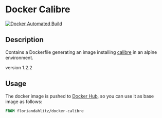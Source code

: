 # Docker Calibre #
[![Docker Automated Build](https://img.shields.io/badge/docker%20build-automated-blue.svg)](https://cloud.docker.com/u/floriandahlitz/repository/docker/floriandahlitz/docker-calibre)
## Description ##
Contains a Dockerfile generating an image installing [calibre](https://calibre-ebook.com/about) in an alpine environment.

version 1.2.2

## Usage ##
The docker image is pushed to [Docker Hub](https://cloud.docker.com/repository/registry-1.docker.io/floriandahlitz/docker-calibre), so you can use it as base image as follows:

```Dockerfile
FROM floriandahlitz/docker-calibre
```
